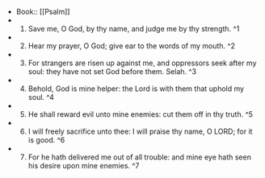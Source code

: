 - Book:: [[Psalm]]
- 1. Save me, O God, by thy name, and judge me by thy strength. ^1
- 2. Hear my prayer, O God; give ear to the words of my mouth. ^2
- 3. For strangers are risen up against me, and oppressors seek after my soul: they have not set God before them. Selah. ^3
- 4. Behold, God is mine helper: the Lord is with them that uphold my soul. ^4
- 5. He shall reward evil unto mine enemies: cut them off in thy truth. ^5
- 6. I will freely sacrifice unto thee: I will praise thy name, O LORD; for it is good. ^6
- 7. For he hath delivered me out of all trouble: and mine eye hath seen his desire upon mine enemies. ^7
